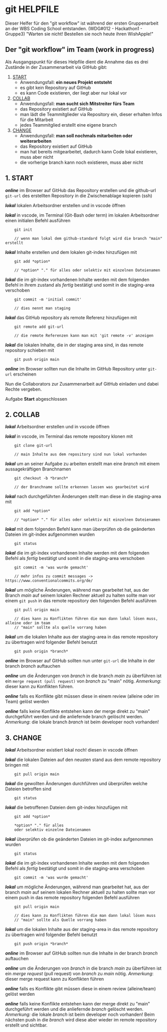 # git HELPFILE
Dieser Helfer für den "git workflow" ist während der ersten Gruppenarbeit an der WBS Coding School entstanden.
(WDG#012 - Hackathon1 - Gruppe3)
"Warten sie nicht! Bestellen sie noch heute ihren WishApple!"
## Der "git workflow" im Team (work in progress)
Als Ausgangspunkt für dieses Helpfile dient die Annahme das es drei Zustände in der Zusammenarbeit via GitHub gibt:
 1. [START](#1-start)
	- Anwendungsfall: **ein neues Projekt entsteht**
	 - es gibt kein Repository auf GitHub
	 - es kann Code existieren, der liegt aber nur lokal vor
 2. [COLLAB](#2-collab)
	 - Anwendungsfall: **man sucht sich Mitstreiter fürs Team**
	 - das Repository existiert auf GitHub
	 - man lädt die Teammitglieder via Repository ein, dieser erhalten Infos für die Mitarbeit
	 - jedes Teammitglied erstellt eine eigene branch
 3.  [CHANGE](#3-change)
	 - Anwendungsfall: **man soll nochmals mitarbeiten oder weiterarbeiten**
	 - das Repository existiert auf GitHub
	 - man hat bereits mitgearbeitet, dadurch kann Code lokal existieren, muss aber nicht
	 - die vorherige branch kann noch existieren, muss aber nicht


## 1. START

***online***	im Browser auf GitHub das Repository erstellen und die github-url `git-url` des erstellten Repository in die Zwischenablage kopieren (ssh)

***lokal***		lokalen Arbeitsordner erstellen und in vscode öffnen

***lokal***		in vscode, im Terminal (Git-Bash oder term) im lokalen Arbeitsordner einen initialen Befehl ausführen 

		git init
	
		// wenn man lokal dem github-standard folgt wird die branch "main" erstellt
***lokal***		Inhalte erstellen und dem lokalen git-index hinzufügen mit 
	
		git add *option*
		
		// *option* "." für alles oder selektiv mit einzelnen Dateienamen
***lokal***		die im git-index vorhandenen Inhalte werden mit dem folgenden Befehl  in ihrem zustand als _fertig_ bestätigt und somit in die staging-area verschoben

		git commit -m 'initial commit'

		// dies nennt man staging
***lokal***		das GitHub repository als remote Referenz hinzufügen mit 

		git remote add git-url
		
		// die remote Referenzen kann man mit 'git remote -v' anzeigen
***lokal***		die lokalen Inhalte, die in der staging area sind, in das remote repository schieben mit 

		git push origin main
***online***	im Browser sollten nun die Inhalte im GitHub Repository unter `git-url` erscheinen

Nun die Collaborators zur Zusammenarbeit auf GitHub einladen und dabei Rechte vergeben.

Aufgabe **Start** abgeschlossen






## 2. COLLAB

***lokal***		Arbeitsordner erstellen und in vscode öffnen

***lokal***		in vscode, im Terminal das remote repository klonen mit

		git clone git-url
		
		// main Inhalte aus dem repository sind nun lokal vorhanden
***lokal***		um an seiner Aufgabe zu arbeiten erstellt man eine *branch* mit einem aussagekräftigen Branchnamen

		git checkout -b *branch*
		
		// der Branchname sollte erkennen lassen was gearbeitet wird
***lokal***		nach durchgeführten Änderungen stellt man diese in die staging-area mit 	
		
		git add *option*
		
		// *option* "." für alles oder selektiv mit einzelnen Dateienamen
***lokal***		mit dem folgenden Befehl kann man überprüfen ob die geänderten Dateien im git-index aufgenommen wurden

		git status
***lokal***		die im git-index vorhandenen Inhalte werden mit dem folgenden Befehl als _fertig_ bestätigt und somit in die staging-area verschoben

		git commit -m 'was wurde gemacht'
		
		// mehr infos zu commit messages -> https://www.conventionalcommits.org/de/
***lokal***		um mögliche Änderungen, während man gearbeitet hat, aus der Branch *main* auf seinem lokalen Rechner aktuell zu halten sollte man vor einem `git push` in das remote repository den folgenden Befehl ausführen

		git pull origin main 

		// dies kann zu Konflikten führen die man dann lokal lösen muss, alleine oder im team
		// "main" sollte als quelle vorrang haben
***lokal***		um die lokalen Inhalte aus der staging-area in das remote repository zu übertragen wird folgender Befehl benutzt

		git push origin *branch*
***online***	im Browser auf GitHub sollten nun unter `git-url` die Inhalte in der branch *branch* auftauchen

***online***	um die Änderungen von *branch* in die branch *main* zu überführen ist ein `merge request (pull request)` von *branch* zu "main" nötig.  _Anmerkung_: dieser kann zu Konflikten führen.

***online***	falls es Konflikte gibt müssen diese in einem review (alleine oder im Team) gelöst werden

***online***	falls keine Konflikte entstehen kann der merge direkt zu "main" durchgeführt werden und die anliefernde branch gelöscht werden. _Anmerkung_: die lokale branch *branch* ist beim developer noch vorhanden!

## 3. CHANGE
***lokal***		Arbeitsordner existiert lokal noch! diesen in vscode öffnen

***lokal***		die lokalen Dateien auf den neusten stand aus dem remote repository bringen mit 

		git pull origin main
***lokal***		die gewollten Änderungen durchführen und überprüfen welche Dateien betroffen sind

		git status
***lokal***		die betroffenen Dateien dem git-index hinzufügen mit

		git add *option*
				
		*option* "." für alles 
		oder selektiv einzelne Dateienamen
***lokal***		überprüfen ob die geänderten Dateien im git-index aufgenommen wurden

		git status
***lokal***		die im git-index vorhandenen Inhalte werden mit dem folgenden Befehl als _fertig_ bestätigt und somit in die staging-area verschoben

		git commit -m 'was wurde gemacht'
***lokal***		um mögliche Änderungen, während man gearbeitet hat, aus der branch *main* auf seinem lokalen Rechner aktuell zu halten sollte man vor einem push in das remote repository folgenden Befehl ausführen

		git pull origin main 

		// dies kann zu Konflikten führen die man dann lokal lösen muss
		// "main" sollte als Quelle vorrang haben
***lokal***		um die lokalen Inhalte aus der staging-area in das remote repository zu übertragen wird folgender Befehl benutzt

		git push origin *branch*
***online***	im Browser auf GitHub sollten nun die Inhalte in der branch *branch* auftauchen

***online***	um die Änderungen von  *branch* in die branch *main* zu überführen ist ein *merge request* (pull request) von *branch* zu *main* nötig. _Anmerkung_: dieser merge request kann zu Konflikten führen

***online***	falls es Konflikte gibt müssen diese in einem review (alleine/team) gelöst werden

***online***	falls keine Konflikte entstehen kann der merge direkt zu "main" durchgeführt werden und die anliefernde *branch* gelöscht werden. _Anmerkung:_ die lokale *branch* ist beim developer noch vorhanden! Beim nächsten push in die *branch* wird diese aber wieder im remote repository erstellt und sichtbar.
